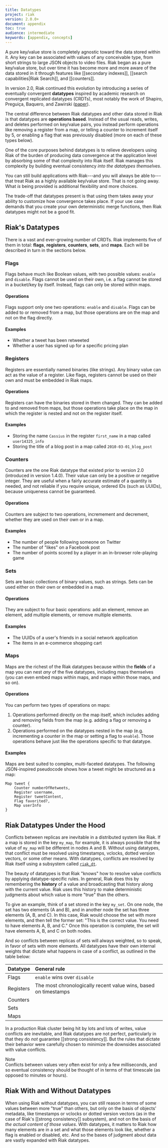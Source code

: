 ```yaml
---
title: Datatypes
project: riak
version: 2.0.0+
document: appendix
toc: true
audience: intermediate
keywords: [appendix, concepts]
---
```


A pure key/value store is completely agnostic toward the data stored within it. Any key can be associated with values of any conceivable type, from short strings to large JSON objects to video files. Riak began as a pure key/value store, but over time it has become more and more aware of the data stored in it through features like [[secondary indexes]], [[search capabilities|Riak Search]], and [[counters]].

In version 2.0, Riak continued this evolution by introducing a series of eventually convergent **datatypes** inspired by academic research on convergent replicated datatypes (CRDTs), most notably the work of Shapiro, Preguiça, Baquero, and Zawirski ([paper](http://hal.upmc.fr/docs/00/55/55/88/PDF/techreport.pdf)).

The central difference between Riak datatypes and other data stored in Riak is that datatypes are **operations based**. Instead of the usual reads, writes, and deletes performed on key/value pairs, you instead perform operations like removing a register from a map, or telling a counter to increment itself by 5, or enabling a flag that was previously disabled (more on each of these types below).

One of the core purposes behind datatypes is to relieve developers using Riak of the burden of producing data convergence at the application level by absorbing some of that complexity into Riak itself. Riak manages this complexity by building eventual consistency _into the datatypes themselves_.

You can still build applications with Riak---and you will always be able to---that treat Riak as a highly available key/value store. That is not going away. What _is_ being provided is additional flexibility and more choices.

The trade-off that datatypes present is that using them takes away your ability to customize how convergence takes place. If your use case demands that you create your own deterministic merge functions, then Riak datatypes might not be a good fit.

## Riak's Datatypes

There is a vast and ever-growing number of CRDTs. Riak implements five of them in total: **flags**, **registers**, **counters**, **sets**, and **maps**. Each will be described in turn in the sections below.

### Flags

Flags behave much like Boolean values, with two possible values: `enable` and `disable`. Flags cannot be used on their own, i.e. a flag cannot be stored in a bucket/key by itself. Instead, flags can only be stored within maps.

#### Operations

Flags support only one two operations: `enable` and `disable`. Flags can be added to or removed from a map, but those operations are on the map and not on the flag directly.

#### Examples

* Whether a tweet has been retweeted
* Whether a user has signed up for a specific pricing plan

### Registers

Registers are essentially named binaries (like strings). Any binary value can act as the value of a register. Like flags, registers cannot be used on their own and must be embedded in Riak maps.

#### Operations

Registers can have the binaries stored in them changed. They can be added to and removed from maps, but those operations take place on the map in which the register is nested and not on the register itself.

#### Examples

* Storing the name `Cassius` in the register `first_name` in a map called `user14325_info`
* Storing the title of a blog post in a map called `2010-03-01_blog_post`

### Counters

Counters are the one Riak datatype that existed prior to version 2.0 (introduced in version 1.4.0). Their value can only be a positive or negative integer. They are useful when a fairly accurate estimate of a quantity is needed, and not reliable if you require unique, ordered IDs (such as UUIDs), because uniqueness cannot be guaranteed.

#### Operations

Counters are subject to two operations, incremement and decrement, whether they are used on their own or in a map.

#### Examples

* The number of people following someone on Twitter
* The number of "likes" on a Facebook post
* The number of points scored by a player in an in-browser role-playing game

### Sets

Sets are basic collections of binary values, such as strings. Sets can be used either on their own or embedded in a map.

#### Operations

They are subject to four basic operations: add an element, remove an element, add multiple elements, or remove multiple elements.

#### Examples

* The UUIDs of a user's friends in a social network application
* The items in an e-commerce shopping cart

### Maps

Maps are the richest of the Riak datatypes because within the **fields** of a map you can nest _any_ of the five datatypes, including maps themselves (you can even embed maps within maps, and maps within those maps, and so on).

#### Operations

You can perform two types of operations on maps:

1. Operations performed directly on the map itself, which includes adding and removing fields from the map (e.g. adding a flag or removing a counter).
2. Operations performed on the datatypes nested in the map (e.g. incrementing a counter in the map or setting a flag to `enable`). Those operations behave just like the operations specific to that datatype.

#### Examples

Maps are best suited to complex, multi-faceted datatypes. The following JSON-inspired pseudocode shows how a tweet might be structured as a map:

```
Map tweet {
    Counter numberOfRetweets,
    Register username,
    Register tweetContent,
    Flag favorited?,
    Map userInfo
}
```

## Riak Datatypes Under the Hood

Conflicts between replicas are inevitable in a distributed system like Riak. If a map is stored in the key `my_map`, for example, it is always possible that the value of `my_map` will be different in nodes A and B. Without using datatypes, that conflict must be resolved using timestamps, vclocks, dotted version vectors, or some other means. With datatypes, conflicts are resolved by Riak itself using a subsystem called [`riak_dt`](https://github.com/basho/riak_dt).

The beauty of datatypes is that Riak "knows" how to resolve value conflicts by applying datatype-specific rules. In general, Riak does this by remembering the **history** of a value and broadcasting that history along with the current value. Riak uses this history to make deterministic judgments about which value is more "true" than the others.

To give an example, think of a set stored in the key `my_set`. On one node, the set has two elements (A and B), and in another node the set has three elements (A, B, and C). In this case, Riak would choose the set with more elements, and then tell the former set: "This is the correct value. You need to have elements A, B, and C." Once this operation is complete, the set will have elements A, B, and C on both nodes.

And so conflicts between replicas of sets will always weighted, so to speak, in favor of sets with more elements. All datatypes have their own internal weights that dictate what happens in case of a conflict, as outlined in the table below:

Datatype | General rule
:--------|:------------
Flags | `enable` wins over `disable`
Registers | The most chronologically recent value wins, based on timestamps
Counters | 
Sets | 
Maps |

In a production Riak cluster being hit by lots and lots of writes, value conflicts are inevitable, and Riak datatypes are not perfect, particularly in that they do _not_ guarantee [[strong consistency]]. But the rules that dictate their behavior were carefully chosen to minimize the downsides associated with value conflicts.

<div class="note">
<div class="title">Note</div>
Conflicts between values very often exist for only a few milliseconds, and so eventual consistency should be thought of in terms of that timescale (as opposed to minutes or hours).
</div>

## Riak With and Without Datatypes

When using Riak without datatypes, you can still reason in terms of some values between more "true" than others, but only on the basis of objects' metadata, like timestamps or vclocks or dotted version vectors (as in the case of Riak's [[strong consistency]] subsystem), and not on the basis of _the actual content of those values_. With datatypes, it matters to Riak how many elements are in a set and what those elements look like, whether a flag is enabled or disabled, etc. And so the bases of judgment about data are vastly expanded with Riak datatypes.
